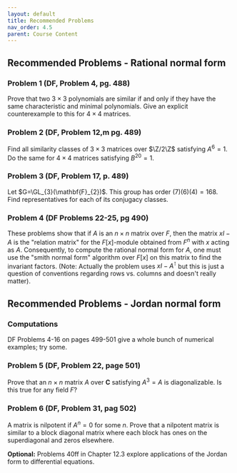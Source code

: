 ```yaml
---
layout: default
title: Recommended Problems
nav_order: 4.5
parent: Course Content
---
```

## Recommended Problems - Rational normal form

### Problem 1 (DF, Problem 4, pg. 488)

Prove that two $3\times 3$ polynomials are similar if and only if they have the same characteristic and minimal polynomials. Give
an explicit counterexample to this for $4\times 4$ matrices. 

### Problem 2 (DF, Problem 12,m pg. 489)

Find all similarity classes of $3\times 3$ matrices over $\Z/2\Z$ satisfying $A^6=1$.  Do the same for $4\times 4$ matrices satisfying $B^{20}=1$.

### Problem 3 (DF, Problem 17, p. 489)

Let $G=\GL_{3}(\mathbf{F}_{2})$.  This group has order $(7)(6)(4)=168$.  Find representatives for each of its conjugacy classes.

### Problem 4 (DF Problems 22-25, pg 490)

These problems show that if $A$ is an $n\times n$ matrix over $F$, then the matrix $xI-A$ is the "relation matrix" for the $F[x]$-module
obtained from $F^{n}$ with $x$ acting as $A$.  Consequently, to compute the rational normal form for $A$, one must use the "smith normal form"
algorithm over $F[x]$ on this matrix to find the invariant factors. (Note: Actually the problem uses $xI-A^{\intercal}$ but this is just a
question of conventions regarding rows vs. columns and doesn't really matter). 

## Recommended Problems - Jordan normal form

### Computations

DF Problems 4-16 on pages 499-501 give a whole bunch of numerical examples; try some.

### Problem 5 (DF, Problem 22, page 501)

Prove that an $n\times n$ matrix $A$ over $\mathbf{C}$ satisfying $A^3=A$ is diagonalizable.  Is this true for any field $F$?

### Problem 6 (DF, Problem 31, pag 502)

A matrix is nilpotent if $A^n=0$ for some $n$.  Prove that a nilpotent matrix is similar to a block diagonal matrix where each
block has ones on the superdiagonal and zeros elsewhere.

**Optional:** Problems 40ff in Chapter 12.3 explore applications of the Jordan form to differential equations.